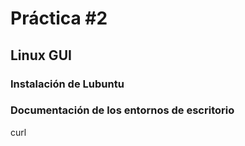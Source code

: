 #   Práctica #2
##  Linux GUI

### Instalación de Lubuntu

### Documentación de los entornos de escritorio

curl